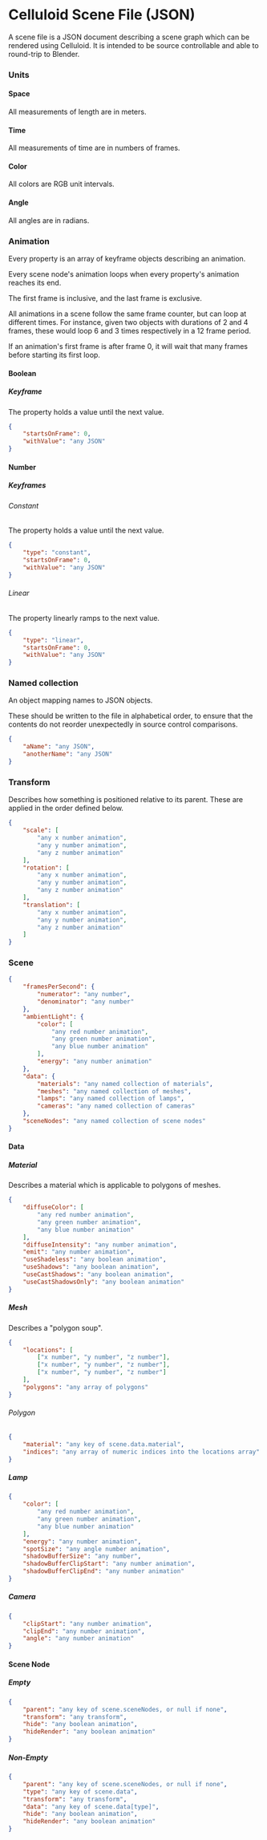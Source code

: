 # Celluloid Scene File (JSON)

A scene file is a JSON document describing a scene graph which can be rendered
using Celluloid.  It is intended to be source controllable and able to 
round-trip to Blender.

### Units

#### Space

All measurements of length are in meters.

#### Time

All measurements of time are in numbers of frames.

#### Color

All colors are RGB unit intervals.

#### Angle

All angles are in radians.

### Animation

Every property is an array of keyframe objects describing an animation.

Every scene node's animation loops when every property's animation reaches its 
end.

The first frame is inclusive, and the last frame is exclusive.

All animations in a scene follow the same frame counter, but can loop at 
different times.  For instance, given two objects with durations of 2 and 4 
frames, these would loop 6 and 3 times respectively in a 12 frame period.

If an animation's first frame is after frame 0, it will wait that many frames
before starting its first loop.

#### Boolean

##### Keyframe

The property holds a value until the next value.

```json
{
	"startsOnFrame": 0,
	"withValue": "any JSON"
}
```

#### Number

##### Keyframes

###### Constant

The property holds a value until the next value.

```json
{
	"type": "constant",
	"startsOnFrame": 0,
	"withValue": "any JSON"
}
```

###### Linear

The property linearly ramps to the next value.

```json
{
	"type": "linear",
	"startsOnFrame": 0,
	"withValue": "any JSON"
}
```

### Named collection

An object mapping names to JSON objects.

These should be written to the file in alphabetical order, to ensure that the
contents do not reorder unexpectedly in source control comparisons.

```json
{
	"aName": "any JSON",
	"anotherName": "any JSON"
}
```

### Transform

Describes how something is positioned relative to its parent.
These are applied in the order defined below.

```json
{
	"scale": [
		"any x number animation",
		"any y number animation",
		"any z number animation"
	],
	"rotation": [
		"any x number animation",
		"any y number animation",
		"any z number animation"
	],
	"translation": [
		"any x number animation",
		"any y number animation",
		"any z number animation"
	]
}
```

### Scene

```json
{
	"framesPerSecond": {
		"numerator": "any number",
		"denominator": "any number"
	},
	"ambientLight": {
		"color": [
			"any red number animation",
			"any green number animation",
			"any blue number animation"
		],
		"energy": "any number animation"
	},
	"data": {
		"materials": "any named collection of materials",
		"meshes": "any named collection of meshes",
		"lamps": "any named collection of lamps",
		"cameras": "any named collection of cameras"
	},
	"sceneNodes": "any named collection of scene nodes"
}
```

#### Data

##### Material

Describes a material which is applicable to polygons of meshes.

```json
{
	"diffuseColor": [
		"any red number animation",
		"any green number animation",
		"any blue number animation"
	],
	"diffuseIntensity": "any number animation",
	"emit": "any number animation",
	"useShadeless": "any boolean animation",
	"useShadows": "any boolean animation",
	"useCastShadows": "any boolean animation",
	"useCastShadowsOnly": "any boolean animation"
}
```

##### Mesh

Describes a "polygon soup".

```json
{
	"locations": [
		["x number", "y number", "z number"],
		["x number", "y number", "z number"],
		["x number", "y number", "z number"]
	],
	"polygons": "any array of polygons"
}
```

###### Polygon

```json
{
	"material": "any key of scene.data.material",
	"indices": "any array of numeric indices into the locations array"
}
```

##### Lamp

```json
{
	"color": [
		"any red number animation",
		"any green number animation",
		"any blue number animation"
	],
	"energy": "any number animation",
	"spotSize": "any angle number animation",
	"shadowBufferSize": "any number",
	"shadowBufferClipStart": "any number animation",
	"shadowBufferClipEnd": "any number animation"
}
```

##### Camera

```json
{
	"clipStart": "any number animation",
	"clipEnd": "any number animation",
	"angle": "any number animation"
}
```

#### Scene Node

##### Empty

```json
{
	"parent": "any key of scene.sceneNodes, or null if none",
	"transform": "any transform",
	"hide": "any boolean animation",
	"hideRender": "any boolean animation"
}
```

##### Non-Empty

```json
{
	"parent": "any key of scene.sceneNodes, or null if none",
	"type": "any key of scene.data",
	"transform": "any transform",
	"data": "any key of scene.data[type]",
	"hide": "any boolean animation",
	"hideRender": "any boolean animation"
}
```